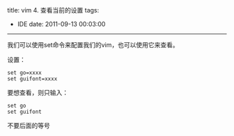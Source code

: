 title: vim 4. 查看当前的设置
tags:
  - IDE
date: 2011-09-13 00:03:00
---

我们可以使用set命令来配置我们的vim，也可以使用它来查看。

设置：

```
set go=xxxx
set guifont=xxxx
```

要想查看，则只输入：

```
set go
set guifont
```

不要后面的等号